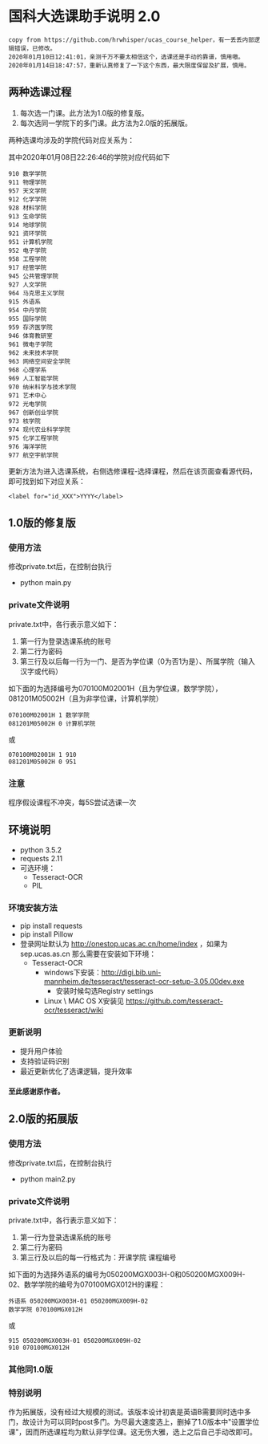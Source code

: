 # 国科大选课助手说明 2.0 #
```
copy from https://github.com/hrwhisper/ucas_course_helper，有一丢丢内部逻辑错误，已修改。
2020年01月10日12:41:01，亲测千万不要太相信这个，选课还是手动的靠谱，慎用嗷。
2020年01月14日18:47:57，重新认真修复了一下这个东西，最大限度保留及扩展，慎用。
```
## 两种选课过程
1. 每次选一门课。此方法为1.0版的修复版。
2. 每次选同一学院下的多门课。此方法为2.0版的拓展版。

两种选课均涉及的学院代码对应关系为：

其中2020年01月08日22:26:46的学院对应代码如下
```
910 数学学院
911 物理学院
957 天文学院
912 化学学院
928 材料学院
913 生命学院
914 地球学院
921 资环学院
951 计算机学院
952 电子学院
958 工程学院
917 经管学院
945 公共管理学院
927 人文学院
964 马克思主义学院
915 外语系
954 中丹学院
955 国际学院
959 存济医学院
946 体育教研室
961 微电子学院
962 未来技术学院
963 网络空间安全学院
968 心理学系
969 人工智能学院
970 纳米科学与技术学院
971 艺术中心
972 光电学院
967 创新创业学院
973 核学院
974 现代农业科学学院
975 化学工程学院
976 海洋学院
977 航空宇航学院
```
更新方法为进入选课系统，右侧选修课程-选择课程，然后在该页面查看源代码，即可找到如下对应关系：
```
<label for="id_XXX">YYYY</label>
```

## 1.0版的修复版 ##

### 使用方法 ###
修改private.txt后，在控制台执行
- python main.py

### private文件说明 ###
private.txt中，各行表示意义如下：

1. 第一行为登录选课系统的账号
2. 第二行为密码
3. 第三行及以后每一行为一门、是否为学位课（0为否1为是）、所属学院（输入汉字或代码）

如下面的为选择编号为070100M02001H（且为学位课，数学学院），081201M05002H（且为非学位课，计算机学院）

```
070100M02001H 1 数学学院
081201M05002H 0 计算机学院
```
或
```
070100M02001H 1 910
081201M05002H 0 951
```


### 注意 ###
程序假设课程不冲突，每5S尝试选课一次


## 环境说明

- python 3.5.2
- requests 2.11
- 可选环境：
  - Tesseract-OCR
  - PIL

### 环境安装方法
- pip install requests
- pip install Pillow
- 登录网址默认为 http://onestop.ucas.ac.cn/home/index ，如果为 sep.ucas.as.cn 那么需要在安装如下环境：
  - Tesseract-OCR
    - windows下安装：http://digi.bib.uni-mannheim.de/tesseract/tesseract-ocr-setup-3.05.00dev.exe
      - 安装时候勾选Registry settings
    - Linux  \  MAC OS X安装见 https://github.com/tesseract-ocr/tesseract/wiki


### 更新说明

- 提升用户体验
- 支持验证码识别
- 最近更新优化了选课逻辑，提升效率

#### 至此感谢原作者。

## 2.0版的拓展版 ##

### 使用方法 ###
修改private.txt后，在控制台执行
- python main2.py

### private文件说明 ###
private.txt中，各行表示意义如下：

1. 第一行为登录选课系统的账号
2. 第二行为密码
3. 第三行及以后的每一行格式为：开课学院 课程编号

如下面的为选择外语系的编号为050200MGX003H-0和050200MGX009H-02、数学学院的编号为070100MGX012H的课程：

```
外语系 050200MGX003H-01 050200MGX009H-02
数学学院 070100MGX012H
```
或
```
915 050200MGX003H-01 050200MGX009H-02
910 070100MGX012H
```

### 其他同1.0版 ###

### 特别说明 ###
作为拓展版，没有经过大规模的测试。该版本设计初衷是英语B需要同时选中多门，故设计为可以同时post多门。为尽最大速度选上，删掉了1.0版本中"设置学位课"，因而所选课程均为默认非学位课。这无伤大雅，选上之后自己手动改即可。
